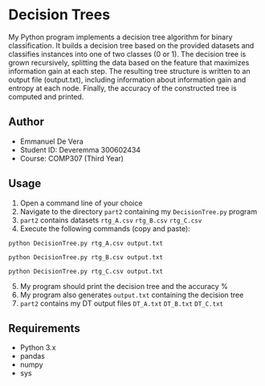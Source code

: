 # Decision Trees

My Python program implements a decision tree algorithm for binary classification. It builds a decision tree based on the provided datasets and classifies instances into one of two classes (0 or 1). The decision tree is grown recursively, splitting the data based on the feature that maximizes information gain at each step. The resulting tree structure is written to an output file (output.txt), including information about information gain and entropy at each node. Finally, the accuracy of the constructed tree is computed and printed.

## Author

- Emmanuel De Vera
- Student ID: Deveremma 300602434
- Course: COMP307 (Third Year)

## Usage

1. Open a command line of your choice
2. Navigate to the directory `part2` containing my `DecisionTree.py` program
3. `part2` contains datasets `rtg_A.csv` `rtg_B.csv` `rtg_C.csv`
4. Execute the following commands (copy and paste):

`python DecisionTree.py rtg_A.csv output.txt`  

`python DecisionTree.py rtg_B.csv output.txt`  

`python DecisionTree.py rtg_C.csv output.txt`  

5. My program should print the decision tree and the accuracy %
6. My program also generates `output.txt` containing the decision tree
7. `part2` contains my DT output files `DT_A.txt` `DT_B.txt` `DT_C.txt`

## Requirements

- Python 3.x
- pandas
- numpy
- sys

